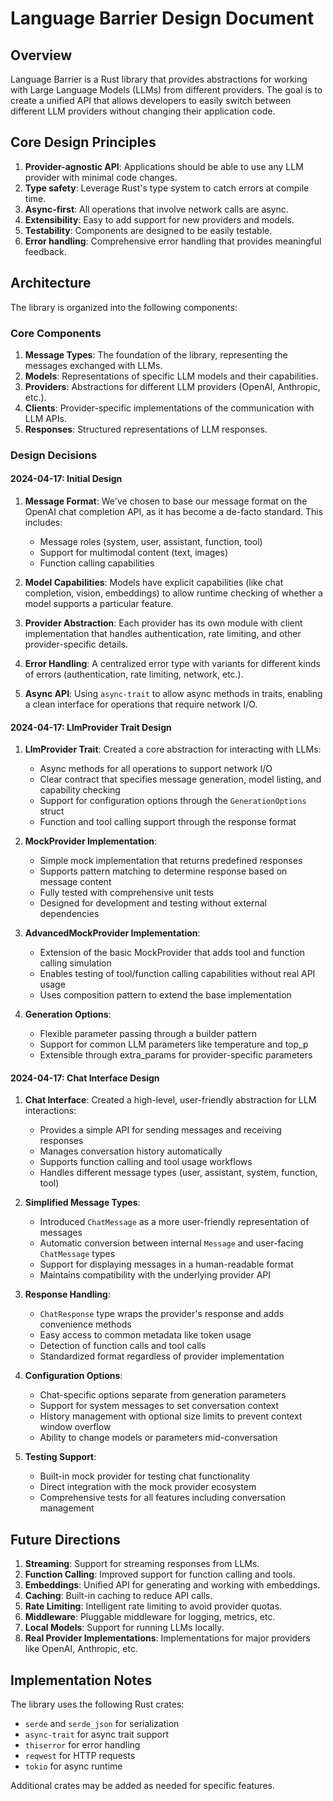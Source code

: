 # Language Barrier Design Document

## Overview

Language Barrier is a Rust library that provides abstractions for working with Large Language Models (LLMs) from different providers. The goal is to create a unified API that allows developers to easily switch between different LLM providers without changing their application code.

## Core Design Principles

1. **Provider-agnostic API**: Applications should be able to use any LLM provider with minimal code changes.
2. **Type safety**: Leverage Rust's type system to catch errors at compile time.
3. **Async-first**: All operations that involve network calls are async.
4. **Extensibility**: Easy to add support for new providers and models.
5. **Testability**: Components are designed to be easily testable.
6. **Error handling**: Comprehensive error handling that provides meaningful feedback.

## Architecture

The library is organized into the following components:

### Core Components

1. **Message Types**: The foundation of the library, representing the messages exchanged with LLMs.
2. **Models**: Representations of specific LLM models and their capabilities.
3. **Providers**: Abstractions for different LLM providers (OpenAI, Anthropic, etc.).
4. **Clients**: Provider-specific implementations of the communication with LLM APIs.
5. **Responses**: Structured representations of LLM responses.

### Design Decisions

#### 2024-04-17: Initial Design

1. **Message Format**: We've chosen to base our message format on the OpenAI chat completion API, as it has become a de-facto standard. This includes:
   - Message roles (system, user, assistant, function, tool)
   - Support for multimodal content (text, images)
   - Function calling capabilities

2. **Model Capabilities**: Models have explicit capabilities (like chat completion, vision, embeddings) to allow runtime checking of whether a model supports a particular feature.

3. **Provider Abstraction**: Each provider has its own module with client implementation that handles authentication, rate limiting, and other provider-specific details.

4. **Error Handling**: A centralized error type with variants for different kinds of errors (authentication, rate limiting, network, etc.).

5. **Async API**: Using `async-trait` to allow async methods in traits, enabling a clean interface for operations that require network I/O.

#### 2024-04-17: LlmProvider Trait Design

1. **LlmProvider Trait**: Created a core abstraction for interacting with LLMs:
   - Async methods for all operations to support network I/O
   - Clear contract that specifies message generation, model listing, and capability checking
   - Support for configuration options through the `GenerationOptions` struct
   - Function and tool calling support through the response format

2. **MockProvider Implementation**:
   - Simple mock implementation that returns predefined responses
   - Supports pattern matching to determine response based on message content
   - Fully tested with comprehensive unit tests
   - Designed for development and testing without external dependencies

3. **AdvancedMockProvider Implementation**:
   - Extension of the basic MockProvider that adds tool and function calling simulation
   - Enables testing of tool/function calling capabilities without real API usage
   - Uses composition pattern to extend the base implementation

4. **Generation Options**:
   - Flexible parameter passing through a builder pattern
   - Support for common LLM parameters like temperature and top_p
   - Extensible through extra_params for provider-specific parameters

#### 2024-04-17: Chat Interface Design

1. **Chat Interface**: Created a high-level, user-friendly abstraction for LLM interactions:
   - Provides a simple API for sending messages and receiving responses
   - Manages conversation history automatically
   - Supports function calling and tool usage workflows
   - Handles different message types (user, assistant, system, function, tool)

2. **Simplified Message Types**:
   - Introduced `ChatMessage` as a more user-friendly representation of messages
   - Automatic conversion between internal `Message` and user-facing `ChatMessage` types
   - Support for displaying messages in a human-readable format
   - Maintains compatibility with the underlying provider API

3. **Response Handling**:
   - `ChatResponse` type wraps the provider's response and adds convenience methods
   - Easy access to common metadata like token usage
   - Detection of function calls and tool calls
   - Standardized format regardless of provider implementation

4. **Configuration Options**:
   - Chat-specific options separate from generation parameters
   - Support for system messages to set conversation context
   - History management with optional size limits to prevent context window overflow
   - Ability to change models or parameters mid-conversation

5. **Testing Support**:
   - Built-in mock provider for testing chat functionality
   - Direct integration with the mock provider ecosystem
   - Comprehensive tests for all features including conversation management

## Future Directions

1. **Streaming**: Support for streaming responses from LLMs.
2. **Function Calling**: Improved support for function calling and tools.
3. **Embeddings**: Unified API for generating and working with embeddings.
4. **Caching**: Built-in caching to reduce API calls.
5. **Rate Limiting**: Intelligent rate limiting to avoid provider quotas.
6. **Middleware**: Pluggable middleware for logging, metrics, etc.
7. **Local Models**: Support for running LLMs locally.
8. **Real Provider Implementations**: Implementations for major providers like OpenAI, Anthropic, etc.

## Implementation Notes

The library uses the following Rust crates:
- `serde` and `serde_json` for serialization
- `async-trait` for async trait support
- `thiserror` for error handling
- `reqwest` for HTTP requests
- `tokio` for async runtime

Additional crates may be added as needed for specific features.